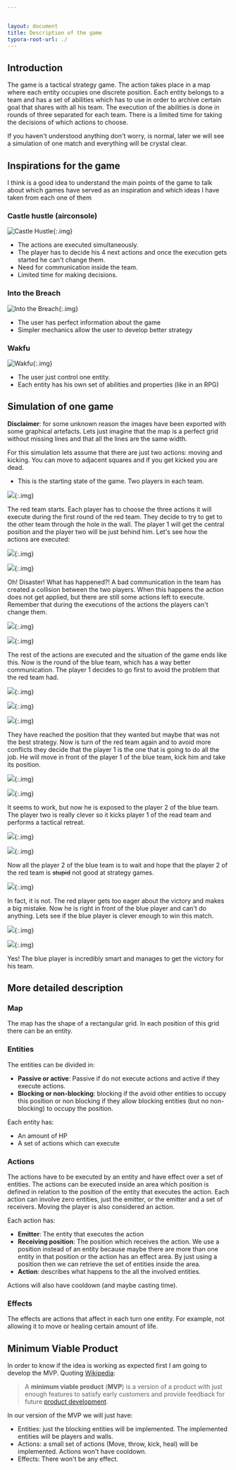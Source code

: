 ```yaml
---


layout: document
title: Description of the game
typora-root-url: ./
---
```


## Introduction

The game is a tactical strategy game. The action takes place in a map where each entity occupies one discrete position. Each entity belongs to a team and has a set of abilities which has to use in order to archive certain goal that shares with all his team. The execution of the abilities is done in rounds of three separated for each team. There is a limited time for taking the decisions of which actions to choose.

 If you haven't understood anything don't worry, is normal, later we will see a simulation of one match and everything will be crystal clear.



## Inspirations for the game

I think is a good idea to understand the main points of the game to talk about which games have served as an inspiration and which ideas I have taken from each one of them 

### Castle hustle (airconsole)

![Castle Hustle](./../assets/images/Ct_gFsTXYAA2_zU.jpg){:.img}

- The actions are executed simultaneously.
- The player has to decide his 4 next actions and once the execution gets started he can't change them.
- Need for communication inside the team.
- Limited time for making decisions.



### Into the Breach

![Into the Breach](./../assets/images/maxresdefault.jpg){:.img}

- The user has perfect information about the game
- Simpler mechanics allow the user to develop better strategy



### Wakfu

![Wakfu](./../assets/images/wakfu-4.jpg){:.img}

- The user just control one entity.
- Each entity has his own set of abilities and properties (like in an RPG)



## Simulation of one game

**Disclaimer**: for some unknown reason the images have been exported with some graphical artefacts. Lets just imagine that the map is a perfect grid without missing lines and that all the lines are the same width.

For this simulation lets assume that there are just two actions: moving and kicking. You can move to adjacent squares and if you get kicked you are dead.

- This is the starting state of the game. Two players in each team. 

![](./../assets/images/sim1.svg){:.img}

The red team starts. Each player has to choose the three actions it will execute during the first round of the red team. They decide to try to get to the other team through the hole in the wall. The player 1 will get the central position and the player two will be just behind him. Let's see how the actions are executed:

![](./../assets/images/sim2.svg){:.img}

![](./../assets/images/sim3.svg){:.img}

Oh! Disaster! What has happened?! A bad communication in the team has created a collision between the two players. When this happens the action does not get applied, but there are still some actions left to execute. Remember that during the executions of the actions the players can't change them.

![](./../assets/images/sim4.svg){:.img}

![](./../assets/images/sim5.svg){:.img}

The rest of the actions are executed and the situation of the game ends like this. Now is the round of the blue team, which has a way better communication. The player 1 decides to go first to avoid the problem that the red team had.

![](./../assets/images/sim6.svg){:.img}

![](./../assets/images/sim7.svg){:.img}

![](./../assets/images/sim8.svg){:.img}

They have reached the position that they wanted but maybe that was not the best strategy. Now is turn of the red team again and to avoid more conflicts they decide that the player 1 is the one that is going to do all the job. He will move in front of the player 1 of the blue team, kick him and take its position.

![](./../assets/images/sim9.svg){:.img}

![](./../assets/images/sim10.svg){:.img}

It seems to work, but now he is exposed to the player 2 of the blue team. The player two is really clever so it kicks player 1 of the read team and performs a tactical retreat.

![](./../assets/images/sim11.svg){:.img}

![](./../assets/images/sim12.svg){:.img}

Now all the player 2 of the blue team is to wait and hope that the player 2 of the red team is ~~stupid~~ not good at strategy games.

![](./../assets/images/sim13.svg){:.img}

In fact, it is not. The red player gets too eager about the victory and makes a big mistake. Now he is right in front of the blue player and can't do anything. Lets see if the blue player is clever enough to win this match.

![](./../assets/images/sim14.svg){:.img}

![](./../assets/images/sim15.svg){:.img}

Yes! The blue player is incredibly smart and manages to get the victory for his team.



## More detailed description

### Map

The map has the shape of a rectangular grid. In each position of this grid there can be an entity.



### Entities

The entities can be divided in: 

- **Passive or active**: Passive if do not execute actions and active if they execute actions.
-  **Blocking or non-blocking**: blocking if the avoid other entities to occupy this position or non blocking if they allow blocking entities (but no non-blocking) to occupy the position. 

Each entity has:

- An amount of HP
- A set of actions which can execute



### Actions

The actions have to be executed by an entity and have effect over a set of entities. The actions can be executed inside an area which position is defined in relation to the position of the entity that executes the action. Each action can involve zero entities, just the emitter, or the emitter and a set of receivers. Moving the player is also considered an action.

Each action has:

- **Emitter**: The entity that executes the action
- **Receiving position**: The position which receives the action. We use a position instead of an entity because maybe there are more than one entity in that position or the action has an effect area. By just using a position then we can retrieve the set of entities inside the area.
- **Action**: describes what happens to the all the involved entities.

Actions will also have cooldown (and maybe casting time).

### Effects

The effects are actions that affect in each turn one entity. For example, not allowing it to move or healing certain amount of life.



## Minimum Viable Product

In order to know if the idea is working as expected first I am going to develop the MVP. Quoting [Wikipedia](https://en.wikipedia.org/wiki/Minimum_viable_product):

> A **minimum viable product** (**MVP**) is a version of a product with just enough features to satisfy early customers and provide feedback for future [product development](https://en.wikipedia.org/wiki/New_product_development).

In our version of the MVP we will just have:

- Entities: just the blocking entities will be implemented. The implemented entities will be players and walls.
- Actions: a small set of actions (Move, throw, kick, heal) will be implemented. Actions won't have cooldown.
- Effects: There won't be any effect.

